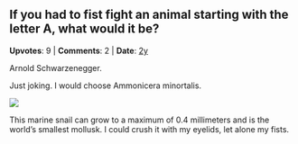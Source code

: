 ## If you had to fist fight an animal starting with the letter A, what would it be?
    
**Upvotes**: 9 | **Comments**: 2 | **Date**: [2y](https://www.quora.com/If-you-had-to-fist-fight-an-animal-starting-with-the-letter-A-what-would-it-be/answer/Gary-Meaney)

Arnold Schwarzenegger.

Just joking. I would choose Ammonicera minortalis.

![](https://qph.fs.quoracdn.net/main-qimg-247d2a75619049a8f05da3d9f942336b-lq)

This marine snail can grow to a maximum of 0.4 millimeters and is the world’s smallest mollusk. I could crush it with my eyelids, let alone my fists.

